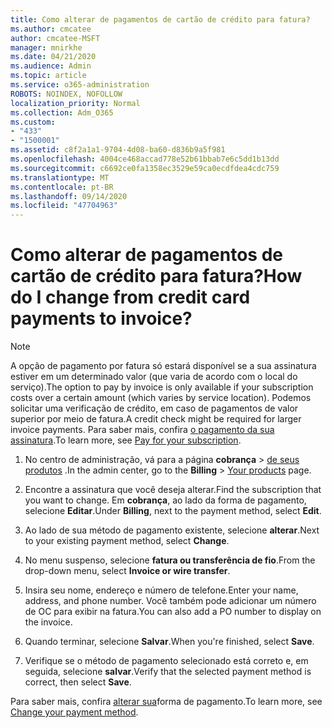 ```yaml
---
title: Como alterar de pagamentos de cartão de crédito para fatura?
ms.author: cmcatee
author: cmcatee-MSFT
manager: mnirkhe
ms.date: 04/21/2020
ms.audience: Admin
ms.topic: article
ms.service: o365-administration
ROBOTS: NOINDEX, NOFOLLOW
localization_priority: Normal
ms.collection: Adm_O365
ms.custom:
- "433"
- "1500001"
ms.assetid: c8f2a1a1-9704-4d08-ba60-d836b9a5f981
ms.openlocfilehash: 4004ce468accad778e52b61bbab7e6c5dd1b13dd
ms.sourcegitcommit: c6692ce0fa1358ec3529e59ca0ecdfdea4cdc759
ms.translationtype: MT
ms.contentlocale: pt-BR
ms.lasthandoff: 09/14/2020
ms.locfileid: "47704963"
---
```

# <a name="how-do-i-change-from-credit-card-payments-to-invoice"></a><span data-ttu-id="ca3f6-102">Como alterar de pagamentos de cartão de crédito para fatura?</span><span class="sxs-lookup"><span data-stu-id="ca3f6-102">How do I change from credit card payments to invoice?</span></span>

> [!NOTE]
> <span data-ttu-id="ca3f6-103">A opção de pagamento por fatura só estará disponível se a sua assinatura estiver em um determinado valor (que varia de acordo com o local do serviço).</span><span class="sxs-lookup"><span data-stu-id="ca3f6-103">The option to pay by invoice is only available if your subscription costs over a certain amount (which varies by service location).</span></span> <span data-ttu-id="ca3f6-104">Podemos solicitar uma verificação de crédito, em caso de pagamentos de valor superior por meio de fatura.</span><span class="sxs-lookup"><span data-stu-id="ca3f6-104">A credit check might be required for larger invoice payments.</span></span> <span data-ttu-id="ca3f6-105">Para saber mais, confira [o pagamento da sua assinatura](https://docs.microsoft.com/microsoft-365/commerce/billing-and-payments/pay-for-your-subscription).</span><span class="sxs-lookup"><span data-stu-id="ca3f6-105">To learn more, see [Pay for your subscription](https://docs.microsoft.com/microsoft-365/commerce/billing-and-payments/pay-for-your-subscription).</span></span>

1. <span data-ttu-id="ca3f6-106">No centro de administração, vá para a página **cobrança**  >  [de seus produtos](https://go.microsoft.com/fwlink/p/?linkid=842054) .</span><span class="sxs-lookup"><span data-stu-id="ca3f6-106">In the admin center, go to the **Billing** > [Your products](https://go.microsoft.com/fwlink/p/?linkid=842054) page.</span></span>

2. <span data-ttu-id="ca3f6-107">Encontre a assinatura que você deseja alterar.</span><span class="sxs-lookup"><span data-stu-id="ca3f6-107">Find the subscription that you want to change.</span></span> <span data-ttu-id="ca3f6-108">Em **cobrança**, ao lado da forma de pagamento, selecione **Editar**.</span><span class="sxs-lookup"><span data-stu-id="ca3f6-108">Under **Billing**, next to the payment method, select **Edit**.</span></span>

3. <span data-ttu-id="ca3f6-109">Ao lado de sua método de pagamento existente, selecione **alterar**.</span><span class="sxs-lookup"><span data-stu-id="ca3f6-109">Next to your existing payment method, select **Change**.</span></span>

4. <span data-ttu-id="ca3f6-110">No menu suspenso, selecione **fatura ou transferência de fio**.</span><span class="sxs-lookup"><span data-stu-id="ca3f6-110">From the drop-down menu, select **Invoice or wire transfer**.</span></span>

5. <span data-ttu-id="ca3f6-111">Insira seu nome, endereço e número de telefone.</span><span class="sxs-lookup"><span data-stu-id="ca3f6-111">Enter your name, address, and phone number.</span></span> <span data-ttu-id="ca3f6-112">Você também pode adicionar um número de OC para exibir na fatura.</span><span class="sxs-lookup"><span data-stu-id="ca3f6-112">You can also add a PO number to display on the invoice.</span></span>

6. <span data-ttu-id="ca3f6-113">Quando terminar, selecione **Salvar**.</span><span class="sxs-lookup"><span data-stu-id="ca3f6-113">When you're finished, select **Save**.</span></span>

7. <span data-ttu-id="ca3f6-114">Verifique se o método de pagamento selecionado está correto e, em seguida, selecione **salvar**.</span><span class="sxs-lookup"><span data-stu-id="ca3f6-114">Verify that the selected payment method is correct, then select **Save**.</span></span>

<span data-ttu-id="ca3f6-115">Para saber mais, confira [alterar sua](https://docs.microsoft.com/microsoft-365/commerce/billing-and-payments/change-payment-method)forma de pagamento.</span><span class="sxs-lookup"><span data-stu-id="ca3f6-115">To learn more, see [Change your payment method](https://docs.microsoft.com/microsoft-365/commerce/billing-and-payments/change-payment-method).</span></span>